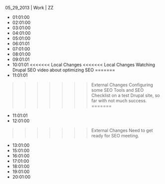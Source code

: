 05_29_2013 | Work | ZZ 
* 01:01:00
* 02:01:00
* 03:01:00
* 04:01:00
* 05:01:00
* 06:01:01
* 07:01:00
* 08:01:00
* 09:01:01
* 10:01:01
<<<<<<< Local Changes
<<<<<<< Local Changes
Watching Drupal SEO video about optimizing SEO
=======
* 11:01:01
>>>>>>> External Changes
Configuring some SEO Tools and SEO Checklist on a test Drupal site, so far with not much success. 
=======
* 11:01:01
* 12:01:00
>>>>>>> External Changes
Need to get ready for SEO meeting. 
* 13:01:00
* 15:01:00
* 16:01:00
* 17:01:00
* 18:01:00
* 19:01:00
* 20:01:00
